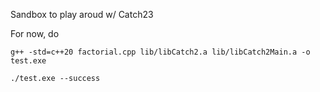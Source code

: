 Sandbox to play aroud w/ Catch23

For now, do

```g++ -std=c++20 factorial.cpp lib/libCatch2.a lib/libCatch2Main.a -o test.exe```

```./test.exe --success``` 
